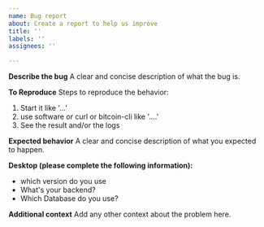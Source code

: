 ```yaml
---
name: Bug report
about: Create a report to help us improve
title: ''
labels: ''
assignees: ''

---
```


**Describe the bug**
A clear and concise description of what the bug is.

**To Reproduce**
Steps to reproduce the behavior:
1. Start it like '...'
2. use software or curl or bitcoin-cli like '....'
3. See the result and/or the logs

**Expected behavior**
A clear and concise description of what you expected to happen.


**Desktop (please complete the following information):**
 - which version do you use
 - What's your backend?
 - Which Database do you use?

**Additional context**
Add any other context about the problem here.
